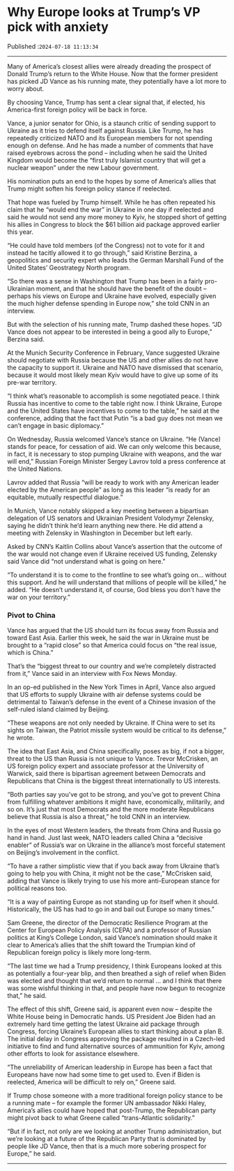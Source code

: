 # Why Europe looks at Trump’s VP pick with anxiety

Published :`2024-07-18 11:13:34`

---

Many of America’s closest allies were already dreading the prospect of Donald Trump’s return to the White House. Now that the former president has picked JD Vance as his running mate, they potentially have a lot more to worry about.

By choosing Vance, Trump has sent a clear signal that, if elected, his America-first foreign policy will be back in force.

Vance, a junior senator for Ohio, is a staunch critic of sending support to Ukraine as it tries to defend itself against Russia. Like Trump, he has repeatedly criticized NATO and its European members for not spending enough on defense. And he has made a number of comments that have raised eyebrows across the pond – including when he said the United Kingdom would become the “first truly Islamist country that will get a nuclear weapon” under the new Labour government.

His nomination puts an end to the hopes by some of America’s allies that Trump might soften his foreign policy stance if reelected.

That hope was fueled by Trump himself. While he has often repeated his claim that he “would end the war” in Ukraine in one day if reelected and said he would not send any more money to Kyiv, he stopped short of getting his allies in Congress to block the $61 billion aid package approved earlier this year.

“He could have told members (of the Congress) not to vote for it and instead he tacitly allowed it to go through,” said Kristine Berzina, a geopolitics and security expert who leads the German Marshall Fund of the United States’ Geostrategy North program.

“So there was a sense in Washington that Trump has been in a fairly pro-Ukrainian moment, and that he should have the benefit of the doubt – perhaps his views on Europe and Ukraine have evolved, especially given the much higher defense spending in Europe now,” she told CNN in an interview.

But with the selection of his running mate, Trump dashed these hopes. “JD Vance does not appear to be interested in being a good ally to Europe,” Berzina said.

At the Munich Security Conference in February, Vance suggested Ukraine should negotiate with Russia because the US and other allies do not have the capacity to support it. Ukraine and NATO have dismissed that scenario, because it would most likely mean Kyiv would have to give up some of its pre-war territory.

“I think what’s reasonable to accomplish is some negotiated peace. I think Russia has incentive to come to the table right now. I think Ukraine, Europe and the United States have incentives to come to the table,” he said at the conference, adding that the fact that Putin “is a bad guy does not mean we can’t engage in basic diplomacy.”

On Wednesday, Russia welcomed Vance’s stance on Ukraine. “He (Vance) stands for peace, for cessation of aid. We can only welcome this because, in fact, it is necessary to stop pumping Ukraine with weapons, and the war will end,” Russian Foreign Minister Sergey Lavrov told a press conference at the United Nations.

Lavrov added that Russia “will be ready to work with any American leader elected by the American people” as long as this leader “is ready for an equitable, mutually respectful dialogue.”

In Munich, Vance notably skipped a key meeting between a bipartisan delegation of US senators and Ukrainian President Volodymyr Zelensky, saying he didn’t think he’d learn anything new there. He did attend a meeting with Zelensky in Washington in December but left early.

Asked by CNN’s Kaitlin Collins about Vance’s assertion that the outcome of the war would not change even if Ukraine received US funding, Zelensky said Vance did “not understand what is going on here.”

“To understand it is to come to the frontline to see what’s going on… without this support. And he will understand that millions of people will be killed,” he added. “He doesn’t understand it, of course, God bless you don’t have the war on your territory.”

### Pivot to China

Vance has argued that the US should turn its focus away from Russia and toward East Asia. Earlier this week, he said the war in Ukraine must be brought to a “rapid close” so that America could focus on “the real issue, which is China.”

That’s the “biggest threat to our country and we’re completely distracted from it,” Vance said in an interview with Fox News Monday.

In an op-ed published in the New York Times in April, Vance also argued that US efforts to supply Ukraine with air defense systems could be detrimental to Taiwan’s defense in the event of a Chinese invasion of the self-ruled island claimed by Beijing.

“These weapons are not only needed by Ukraine. If China were to set its sights on Taiwan, the Patriot missile system would be critical to its defense,” he wrote.

The idea that East Asia, and China specifically, poses as big, if not a bigger, threat to the US than Russia is not unique to Vance. Trevor McCrisken, an US foreign policy expert and associate professor at the University of Warwick, said there is bipartisan agreement between Democrats and Republicans that China is the biggest threat internationally to US interests.

“Both parties say you’ve got to be strong, and you’ve got to prevent China from fulfilling whatever ambitions it might have, economically, militarily, and so on. It’s just that most Democrats and the more moderate Republicans believe that Russia is also a threat,” he told CNN in an interview.

In the eyes of most Western leaders, the threats from China and Russia go hand in hand. Just last week, NATO leaders called China a “decisive enabler” of Russia’s war on Ukraine in the alliance’s most forceful statement on Beijing’s involvement in the conflict.

“To have a rather simplistic view that if you back away from Ukraine that’s going to help you with China, it might not be the case,” McCrisken said, adding that Vance is likely trying to use his more anti-European stance for political reasons too.

“It is a way of painting Europe as not standing up for itself when it should. Historically, the US has had to go in and bail out Europe so many times.”

Sam Greene, the director of the Democratic Resilience Program at the Center for European Policy Analysis (CEPA) and a professor of Russian politics at King’s College London, said Vance’s nomination should make it clear to America’s allies that the shift toward the Trumpian kind of Republican foreign policy is likely more long-term.

“The last time we had a Trump presidency, I think Europeans looked at this as potentially a four-year blip, and then breathed a sigh of relief when Biden was elected and thought that we’d return to normal … and I think that there was some wishful thinking in that, and people have now begun to recognize that,” he said.

The effect of this shift, Greene said, is apparent even now – despite the White House being in Democratic hands. US President Joe Biden had an extremely hard time getting the latest Ukraine aid package through Congress, forcing Ukraine’s European allies to start thinking about a plan B. The initial delay in Congress approving the package resulted in a Czech-led initiative to find and fund alternative sources of ammunition for Kyiv, among other efforts to look for assistance elsewhere.

“The unreliability of American leadership in Europe has been a fact that Europeans have now had some time to get used to. Even if Biden is reelected, America will be difficult to rely on,” Greene said.

If Trump chose someone with a more traditional foreign policy stance to be a running mate – for example the former UN ambassador Nikki Haley, America’s allies could have hoped that post-Trump, the Republican party might pivot back to what Greene called “trans-Atlantic solidarity.”

“But if in fact, not only are we looking at another Trump administration, but we’re looking at a future of the Republican Party that is dominated by people like JD Vance, then that is a much more sobering prospect for Europe,” he said.

---


